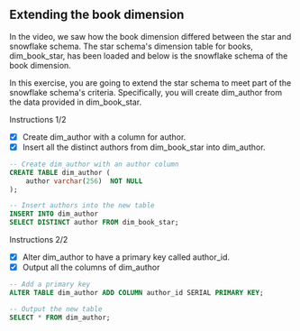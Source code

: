 ## Extending the book dimension
In the video, we saw how the book dimension differed between the star and snowflake schema. The star schema's dimension table for books, dim_book_star, has been loaded and below is the snowflake schema of the book dimension. 

In this exercise, you are going to extend the star schema to meet part of the snowflake schema's criteria. Specifically, you will create dim_author from the data provided in dim_book_star.

Instructions 1/2
- [x] Create dim_author with a column for author.
- [x] Insert all the distinct authors from dim_book_star into dim_author.

```sql
-- Create dim_author with an author column
CREATE TABLE dim_author (
    author varchar(256)  NOT NULL
);

-- Insert authors into the new table
INSERT INTO dim_author
SELECT DISTINCT author FROM dim_book_star;
```
Instructions 2/2
- [x] Alter dim_author to have a primary key called author_id.
- [x] Output all the columns of dim_author
```sql
-- Add a primary key 
ALTER TABLE dim_author ADD COLUMN author_id SERIAL PRIMARY KEY;

-- Output the new table
SELECT * FROM dim_author;
```

